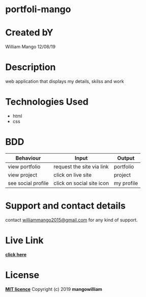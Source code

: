 # portfoli-mango

# Created bY

William Mango  12/08/19

# Description

web application that displays my details, skilss and work

# Technologies Used

* html
* css

# BDD

|Behaviour	          |          Input	        |Output          |
|---------------------|-------------------------|----------------|
|view portfolio       |request the site via link|portfolio       |
|view project         |click on live site       | project        |
| see social profile  |click on social site icon|my profile      |

# Support and contact details

contact williammango2015@gmail.com for any kind of support.

# Live Link

**[click here](https://github.com/mangowilliam/portfoli-mango)**

# License

**[MIT licence](licence)**
Copyright (c) 2019 **mangowilliam**
